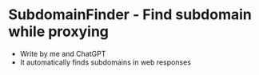 #  SubdomainFinder - Find subdomain while proxying

* Write by me and ChatGPT
* It automatically finds subdomains in web responses